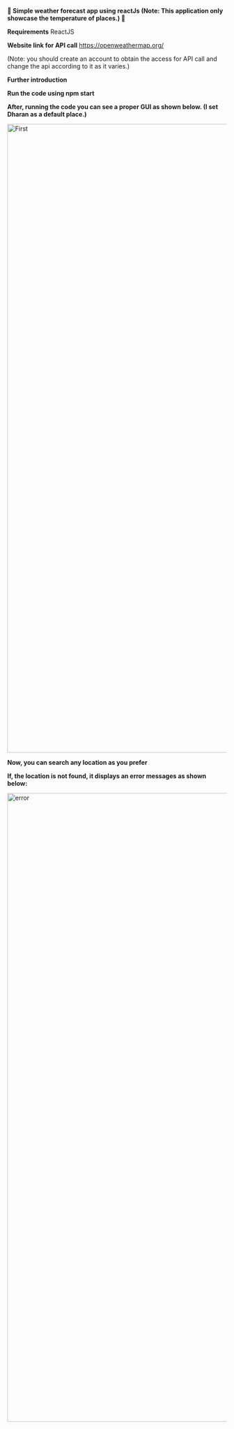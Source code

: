 **🚀 Simple weather forecast app using reactJs (Note: This application only showcase the temperature of places.) 🚀**

**Requirements**
ReactJS

**Website link for API call**
https://openweathermap.org/

(Note: you should create an account to obtain the access for API call and change the api according to it as it varies.)

**Further introduction**

**Run the code using npm start**

**After, running the code you can see a proper GUI as shown below. (I set Dharan as a default place.)**

<img width="1440" alt="First" src="https://github.com/ashminarai/weatherforecast-application/assets/85731866/5927450b-5ee6-41f2-9e50-6b17975621af">

**Now, you can search any location as you prefer**

**If, the location is not found, it displays an error messages as shown below:**

<img width="1440" alt="error" src="https://github.com/ashminarai/weatherforecast-application/assets/85731866/e1707580-19bc-486b-93bf-f81d95479a26">












